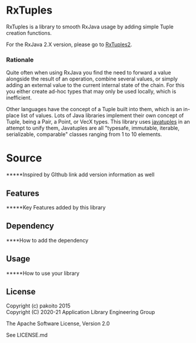 # RxTuples
RxTuples is a library to smooth RxJava usage by adding simple Tuple creation functions.

For the RxJava 2.X version, please go to  [RxTuples2](https://github.com/pakoito/RxTuples2).

### Rationale

Quite often when using RxJava you find the need to forward a value alongside the result of an operation, combine several values, or simply adding an external value to the current internal state of the chain. For this you either create ad-hoc types that may only be used locally, which is inefficient.

Other languages have the concept of a Tuple built into them, which is an in-place list of values. Lots of Java libraries implement their own concept of Tuple, being a Pair, a Point, or VecX types. This library uses [javatuples](http://www.javatuples.org/) in an attempt to unify them[.](https://imgs.xkcd.com/comics/standards.png) Javatuples are all "typesafe, immutable, iterable, serializable, comparable" classes  ranging from 1 to 10 elements.

# Source
*****Inspired by GIthub link add version information as well 

## Features
*****Key Features added by this library

## Dependency
****How to add the dependency

## Usage
*****How to use your library 


License
--------
Copyright (c) pakoito 2015 \
Copyright (C) 2020-21 Application Library Engineering Group

The Apache Software License, Version 2.0

See LICENSE.md
